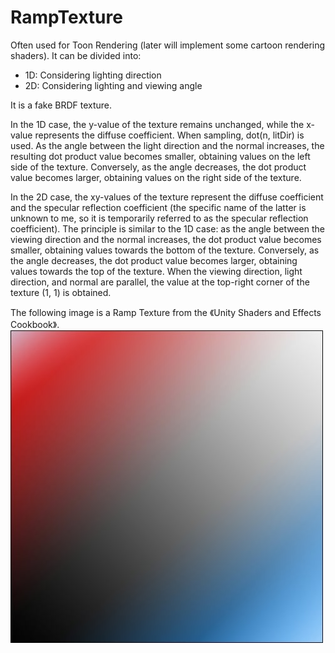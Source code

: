 # RampTexture

Often used for Toon Rendering (later will implement some cartoon rendering shaders). It can be divided into:
- 1D: Considering lighting direction
- 2D: Considering lighting and viewing angle

It is a fake BRDF texture.

In the 1D case, the y-value of the texture remains unchanged, while the x-value represents the diffuse coefficient. When sampling, dot(n, litDir) is used. As the angle between the light direction and the normal increases, the resulting dot product value becomes smaller, obtaining values on the left side of the texture. Conversely, as the angle decreases, the dot product value becomes larger, obtaining values on the right side of the texture.

In the 2D case, the xy-values of the texture represent the diffuse coefficient and the specular reflection coefficient (the specific name of the latter is unknown to me, so it is temporarily referred to as the specular reflection coefficient). The principle is similar to the 1D case: as the angle between the viewing direction and the normal increases, the dot product value becomes smaller, obtaining values towards the bottom of the texture. Conversely, as the angle decreases, the dot product value becomes larger, obtaining values towards the top of the texture. When the viewing direction, light direction, and normal are parallel, the value at the top-right corner of the texture (1, 1) is obtained.

The following image is a Ramp Texture from the 《Unity Shaders and Effects Cookbook》.
![Ramp_01](/Imgs/TexEffects/RampTex/ramp_01.jpg)